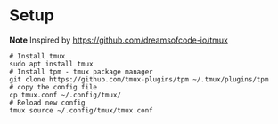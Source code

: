 # Setup

**Note** Inspired by https://github.com/dreamsofcode-io/tmux

```shell
# Install tmux
sudo apt install tmux
# Install tpm - tmux package manager
git clone https://github.com/tmux-plugins/tpm ~/.tmux/plugins/tpm
# copy the config file
cp tmux.conf ~/.config/tmux/
# Reload new config
tmux source ~/.config/tmux/tmux.conf
